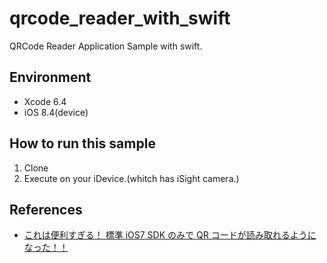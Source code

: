 # qrcode_reader_with_swift
QRCode Reader Application Sample with swift. 

## Environment
* Xcode 6.4
* iOS 8.4(device)

## How to run this sample
1. Clone
2. Execute on your iDevice.(whitch has iSight camera.)

## References
* [これは便利すぎる！ 標準 iOS7 SDK のみで QR コードが読み取れるようになった！！](http://d.hatena.ne.jp/wwwcfe/20130924/ios7_sdk_qr_ean13)
